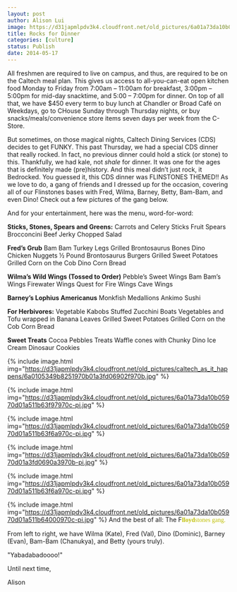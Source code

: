 ```yaml
---
layout: post
author: Alison Lui
image: https://d31japmlpdv3k4.cloudfront.net/old_pictures/6a01a73da10b05970d01a73dc172f0970d-pi.jpg
title: Rocks for Dinner 
categories: [culture]
status: Publish
date: 2014-05-17
---
```


All freshmen are required to live on campus, and thus, are required to be on the Caltech meal plan. This gives us access to all-you-can-eat open kitchen food Monday to Friday from 7:00am – 11:00am for breakfast, 3:00pm – 5:00pm for mid-day snacktime, and 5:00 – 7:00pm for dinner. On top of all that, we have $450 every term to buy lunch at Chandler or Broad Café on Weekdays, go to CHouse Sunday through Thursday nights, or buy snacks/meals/convenience store items seven days per week from the C-Store.

But sometimes, on those magical nights, Caltech Dining Services (CDS) decides to get FUNKY. This past Thursday, we had a special CDS dinner that really rocked. In fact, no previous dinner could hold a stick (or stone) to this. Thankfully, we had kale, not *shale* for dinner. It was one for the ages that is definitely made (pre)history. And this meal didn’t just rock, it Bedrocked. You guessed it, this CDS dinner was FLINSTONES THEMED!!
As we love to do, a gang of friends and I dressed up for the occasion, covering all of our Flinstones bases with Fred, Wilma, Barney, Betty, Bam-Bam, and even Dino! Check out a few pictures of the gang below.

And for your entertainment, here was the menu, word-for-word:

**Sticks, Stones, Spears and Greens:**
Carrots and Celery Sticks
Fruit Spears
Brocconcini
Beef Jerky
Chopped Salad

**Fred’s Grub**
Bam Bam Turkey Legs
Grilled Brontosaurus Bones
Dino Chicken Nuggets
½ Pound Brontosaurus Burgers
Grilled Sweet Potatoes
Grilled Corn on the Cob
Dino Corn Bread

**Wilma’s Wild Wings (Tossed to Order)**
Pebble’s Sweet Wings
Bam Bam’s Wings
Firewater Wings
Quest for Fire Wings
Cave Wings

**Barney’s Lophius Americanus**
Monkfish Medallions
Ankimo Sushi

**For Herbivores:**
Vegetable Kabobs
Stuffed Zucchini Boats
Vegetables and Tofu wrapped in Banana Leaves
Grilled Sweet Potatoes
Grilled Corn on the Cob
Corn Bread

**Sweet Treats**
Cocoa Pebbles Treats
Waffle cones with Chunky Dino Ice Cream
Dinosaur Cookies


{% include image.html img="https://d31japmlpdv3k4.cloudfront.net/old_pictures/caltech_as_it_happens/6a0105349b8251970b01a3fd06902f970b.jpg" %}

{% include image.html img="https://d31japmlpdv3k4.cloudfront.net/old_pictures/6a01a73da10b05970d01a511b63f97970c-pi.jpg" %}

{% include image.html img="https://d31japmlpdv3k4.cloudfront.net/old_pictures/6a01a73da10b05970d01a511b63f6a970c-pi.jpg" %}

{% include image.html img="https://d31japmlpdv3k4.cloudfront.net/old_pictures/6a01a73da10b05970d01a3fd0690a3970b-pi.jpg" %}

{% include image.html img="https://d31japmlpdv3k4.cloudfront.net/old_pictures/6a01a73da10b05970d01a511b63f6a970c-pi.jpg" %}

{% include image.html img="https://d31japmlpdv3k4.cloudfront.net/old_pictures/6a01a73da10b05970d01a511b64000970c-pi.jpg" %}
And the best of all: The F<span style="font-family: 'arial black', 'avant garde'; color: #bfbf00;">**lloyd**stones gang.

From left to right, we have Wilma (Kate), Fred (Val), Dino (Dominic), Barney (Evan), Bam-Bam (Chanukya), and Betty (yours truly).

"Yabadabadoooo!"

Until next time,

Alison

